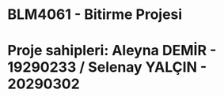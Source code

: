 # BLM4061 - Bitirme Projesi
# Proje sahipleri:  Aleyna DEMİR - 19290233    /    Selenay YALÇIN -  20290302

